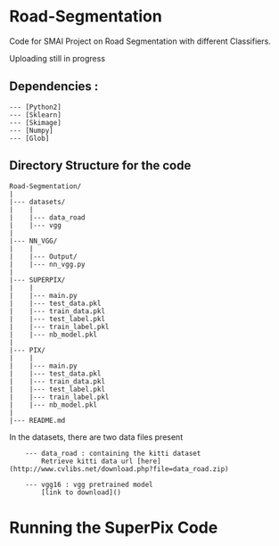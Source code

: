 # Road-Segmentation
Code for SMAI Project on Road Segmentation with different Classifiers.

Uploading still in progress


## Dependencies :
```
--- [Python2] 
--- [Sklearn]
--- [Skimage]
--- [Numpy] 
--- [Glob]
```

## Directory Structure for the code 
```
Road-Segmentation/
|
|--- datasets/
|    |
|    |--- data_road
|    |--- vgg
|
|--- NN_VGG/
|    |
|    |--- Output/
|    |--- nn_vgg.py
|    
|--- SUPERPIX/
|    |
|    |--- main.py
|    |--- test_data.pkl
|    |--- train_data.pkl
|    |--- test_label.pkl
|    |--- train_label.pkl
|    |--- nb_model.pkl
|    
|--- PIX/
|    |
|    |--- main.py
|    |--- test_data.pkl
|    |--- train_data.pkl
|    |--- test_label.pkl
|    |--- train_label.pkl
|    |--- nb_model.pkl
|    
|--- README.md
```
In the datasets, there are two data files present
```
	--- data_road : containing the kitti dataset
		Retrieve kitti data url [here](http://www.cvlibs.net/download.php?file=data_road.zip)
```
```
	--- vgg16 : vgg pretrained model
		[link to download]() 
```
# Running the SuperPix Code


